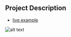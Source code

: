 ## Project Description

* [live example](3-col-portfolio)

![alt text](https://github.com/learning-zone/Bootstrap-CSS/blob/master/assets/3-col-portfolio.png "3-col-portfolio.png")
